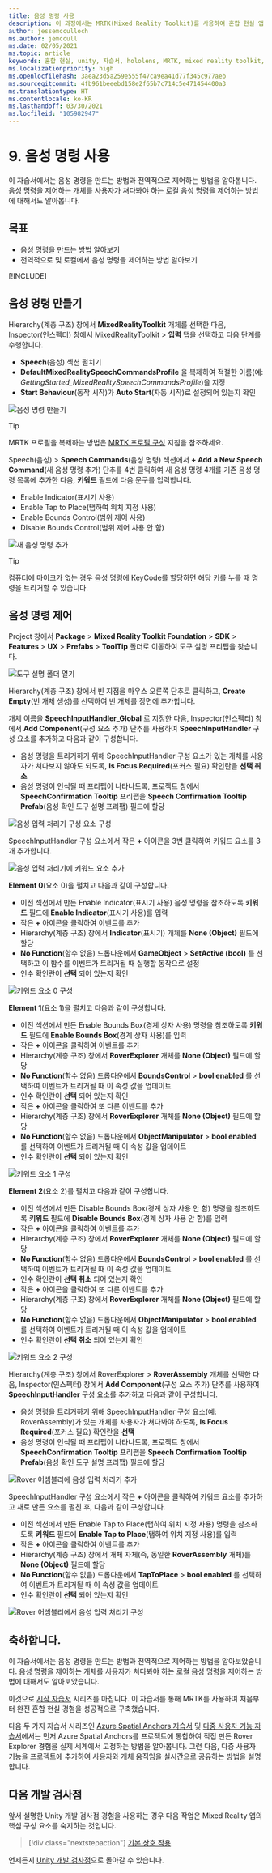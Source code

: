 ```yaml
---
title: 음성 명령 사용
description: 이 과정에서는 MRTK(Mixed Reality Toolkit)를 사용하여 혼합 현실 앱에서 음성 명령을 설정하고 만들고 사용하는 방법을 보여줍니다.
author: jessemcculloch
ms.author: jemccull
ms.date: 02/05/2021
ms.topic: article
keywords: 혼합 현실, unity, 자습서, hololens, MRTK, mixed reality toolkit, UWP, 음성 명령, 음성 입력
ms.localizationpriority: high
ms.openlocfilehash: 3aea23d5a259e555f47ca9ea41d77f345c977aeb
ms.sourcegitcommit: 4fb961beeebd158e2f65b7c714c5e471454400a3
ms.translationtype: HT
ms.contentlocale: ko-KR
ms.lasthandoff: 03/30/2021
ms.locfileid: "105982947"
---
```

# <a name="9-using-speech-commands"></a>9. 음성 명령 사용

이 자습서에서는 음성 명령을 만드는 방법과 전역적으로 제어하는 방법을 알아봅니다. 음성 명령을 제어하는 개체를 사용자가 쳐다봐야 하는 로컬 음성 명령을 제어하는 방법에 대해서도 알아봅니다.

## <a name="objectives"></a>목표

* 음성 명령을 만드는 방법 알아보기
* 전역적으로 및 로컬에서 음성 명령을 제어하는 방법 알아보기

[!INCLUDE[](includes/ensuring-microphone-capabality.md)]

## <a name="creating-speech-commands"></a>음성 명령 만들기

Hierarchy(계층 구조) 창에서 **MixedRealityToolkit** 개체를 선택한 다음, Inspector(인스펙터) 창에서 MixedRealityToolkit > **입력** 탭을 선택하고 다음 단계를 수행합니다.

* **Speech**(음성) 섹션 펼치기
* **DefaultMixedRealitySpeechCommandsProfile** 을 복제하여 적절한 이름(예: _GettingStarted_MixedRealitySpeechCommandsProfile_)을 지정
* **Start Behaviour**(동작 시작)가 **Auto Start**(자동 시작)로 설정되어 있는지 확인

![음성 명령 만들기](images/mr-learning-base/base-09-section2-step1-1.png)

> [!TIP]
> MRTK 프로필을 복제하는 방법은 [MRTK 프로필 구성](mr-learning-base-03.md) 지침을 참조하세요.

Speech(음성) > **Speech Commands**(음성 명령) 섹션에서 **+ Add a New Speech Command**(새 음성 명령 추가) 단추를 4번 클릭하여 새 음성 명령 4개를 기존 음성 명령 목록에 추가한 다음, **키워드** 필드에 다음 문구를 입력합니다.

* Enable Indicator(표시기 사용)
* Enable Tap to Place(탭하여 위치 지정 사용)
* Enable Bounds Control(범위 제어 사용)
* Disable Bounds Control(범위 제어 사용 안 함)

![새 음성 명령 추가](images/mr-learning-base/base-09-section2-step1-2.png)

> [!TIP]
> 컴퓨터에 마이크가 없는 경우 음성 명령에 KeyCode를 할당하면 해당 키를 누를 때 명령을 트리거할 수 있습니다.

## <a name="controlling-speech-commands"></a>음성 명령 제어

Project 창에서 **Package** > **Mixed Reality Toolkit Foundation** > **SDK** > **Features** > **UX** > **Prefabs** > **ToolTip** 폴더로 이동하여 도구 설명 프리팹을 찾습니다.

![도구 설명 폴더 열기](images/mr-learning-base/base-09-section3-step1-1.png)

Hierarchy(계층 구조) 창에서 빈 지점을 마우스 오른쪽 단추로 클릭하고, **Create Empty**(빈 개체 생성)를 선택하여 빈 개체를 장면에 추가합니다.

개체 이름을 **SpeechInputHandler_Global** 로 지정한 다음, Inspector(인스펙터) 창에서 **Add Component**(구성 요소 추가) 단추를 사용하여 **SpeechInputHandler** 구성 요소를 추가하고 다음과 같이 구성합니다.

* 음성 명령을 트리거하기 위해 SpeechInputHandler 구성 요소가 있는 개체를 사용자가 쳐다보지 않아도 되도록, **Is Focus Required**(포커스 필요) 확인란을 **선택 취소**
* 음성 명령이 인식될 때 프리팹이 나타나도록, 프로젝트 창에서 **SpeechConfirmation Tooltip** 프리팹을 **Speech Confirmation Tooltip Prefab**(음성 확인 도구 설명 프리팹) 필드에 할당

![음성 입력 처리기 구성 요소 구성](images/mr-learning-base/base-09-section3-step1-2.png)

SpeechInputHandler 구성 요소에서 작은 **+** 아이콘을 3번 클릭하여 키워드 요소를 3개 추가합니다.

![음성 입력 처리기에 키워드 요소 추가](images/mr-learning-base/base-09-section3-step1-3.png)

**Element 0**(요소 0)을 펼치고 다음과 같이 구성합니다.

* 이전 섹션에서 만든 Enable Indicator(표시기 사용) 음성 명령을 참조하도록 **키워드** 필드에 **Enable Indicator**(표시기 사용)를 입력
* 작은 **+** 아이콘을 클릭하여 이벤트를 추가
* Hierarchy(계층 구조) 창에서 **Indicator**(표시기) 개체를 **None (Object)** 필드에 할당
* **No Function**(함수 없음) 드롭다운에서 **GameObject** > **SetActive (bool)** 를 선택하고 이 함수를 이벤트가 트리거될 때 실행할 동작으로 설정
* 인수 확인란이 **선택** 되어 있는지 확인

![키워드 요소 0 구성](images/mr-learning-base/base-09-section3-step1-4.png)

**Element 1**(요소 1)을 펼치고 다음과 같이 구성합니다.

* 이전 섹션에서 만든 Enable Bounds Box(경계 상자 사용) 명령을 참조하도록 **키워드** 필드에 **Enable Bounds Box**(경계 상자 사용)를 입력
* 작은 **+** 아이콘을 클릭하여 이벤트를 추가
* Hierarchy(계층 구조) 창에서 **RoverExplorer** 개체를 **None (Object)** 필드에 할당
* **No Function**(함수 없음) 드롭다운에서 **BoundsControl** > **bool enabled** 를 선택하여 이벤트가 트리거될 때 이 속성 값을 업데이트
* 인수 확인란이 **선택** 되어 있는지 확인
* 작은 **+** 아이콘을 클릭하여 또 다른 이벤트를 추가
* Hierarchy(계층 구조) 창에서 **RoverExplorer** 개체를 **None (Object)** 필드에 할당
* **No Function**(함수 없음) 드롭다운에서 **ObjectManipulator** > **bool enabled** 를 선택하여 이벤트가 트리거될 때 이 속성 값을 업데이트
* 인수 확인란이 **선택** 되어 있는지 확인

![키워드 요소 1 구성](images/mr-learning-base/base-09-section3-step1-5.png)

**Element 2**(요소 2)를 펼치고 다음과 같이 구성합니다.

* 이전 섹션에서 만든 Disable Bounds Box(경계 상자 사용 안 함) 명령을 참조하도록 **키워드** 필드에 **Disable Bounds Box**(경계 상자 사용 안 함)를 입력
* 작은 **+** 아이콘을 클릭하여 이벤트를 추가
* Hierarchy(계층 구조) 창에서 **RoverExplorer** 개체를 **None (Object)** 필드에 할당
* **No Function**(함수 없음) 드롭다운에서 **BoundsControl** > **bool enabled** 를 선택하여 이벤트가 트리거될 때 이 속성 값을 업데이트
* 인수 확인란이 **선택 취소** 되어 있는지 확인
* 작은 **+** 아이콘을 클릭하여 또 다른 이벤트를 추가
* Hierarchy(계층 구조) 창에서 **RoverExplorer** 개체를 **None (Object)** 필드에 할당
* **No Function**(함수 없음) 드롭다운에서 **ObjectManipulator** > **bool enabled** 를 선택하여 이벤트가 트리거될 때 이 속성 값을 업데이트
* 인수 확인란이 **선택 취소** 되어 있는지 확인

![키워드 요소 2 구성](images/mr-learning-base/base-09-section3-step1-6.png)

Hierarchy(계층 구조) 창에서 RoverExplorer > **RoverAssembly** 개체를 선택한 다음, Inspector(인스펙터) 창에서 **Add Component**(구성 요소 추가) 단추를 사용하여 **SpeechInputHandler** 구성 요소를 추가하고 다음과 같이 구성합니다.

* 음성 명령을 트리거하기 위해 SpeechInputHandler 구성 요소(예: RoverAssembly)가 있는 개체를 사용자가 쳐다봐야 하도록, **Is Focus Required**(포커스 필요) 확인란을 **선택**
* 음성 명령이 인식될 때 프리팹이 나타나도록, 프로젝트 창에서 **SpeechConfirmation Tooltip** 프리팹을 **Speech Confirmation Tooltip Prefab**(음성 확인 도구 설명 프리팹) 필드에 할당

![Rover 어셈블리에 음성 입력 처리기 추가](images/mr-learning-base/base-09-section3-step1-7.png)

SpeechInputHandler 구성 요소에서 작은 **+** 아이콘을 클릭하여 키워드 요소를 추가하고 새로 만든 요소를 펼친 후, 다음과 같이 구성합니다.

* 이전 섹션에서 만든 Enable Tap to Place(탭하여 위치 지정 사용) 명령을 참조하도록 **키워드** 필드에 **Enable Tap to Place**(탭하여 위치 지정 사용)를 입력
* 작은 **+** 아이콘을 클릭하여 이벤트를 추가
* Hierarchy(계층 구조) 창에서 개체 자체(즉, 동일한 **RoverAssembly** 개체)를 **None (Object)** 필드에 할당
* **No Function**(함수 없음) 드롭다운에서 **TapToPlace** > **bool enabled** 를 선택하여 이벤트가 트리거될 때 이 속성 값을 업데이트
* 인수 확인란이 **선택** 되어 있는지 확인

![Rover 어셈블리에서 음성 입력 처리기 구성](images/mr-learning-base/base-09-section3-step1-8.png)

## <a name="congratulations"></a>축하합니다.

이 자습서에서는 음성 명령을 만드는 방법과 전역적으로 제어하는 방법을 알아보았습니다. 음성 명령을 제어하는 개체를 사용자가 쳐다봐야 하는 로컬 음성 명령을 제어하는 방법에 대해서도 알아보았습니다.

이것으로 [시작 자습서](mr-learning-base-01.md) 시리즈를 마칩니다. 이 자습서를 통해 MRTK를 사용하여 처음부터 완전 혼합 현실 경험을 성공적으로 구축했습니다.

다음 두 가지 자습서 시리즈인 [Azure Spatial Anchors 자습서](mr-learning-asa-01.md) 및 [다중 사용자 기능 자습서](mr-learning-sharing-01.md)에서는 먼저 Azure Spatial Anchors를 프로젝트에 통합하여 직접 만든 Rover Explorer 경험을 실제 세계에서 고정하는 방법을 알아봅니다. 그런 다음, 다중 사용자 기능을 프로젝트에 추가하여 사용자와 개체 움직임을 실시간으로 공유하는 방법을 설명합니다.

## <a name="next-development-checkpoint"></a>다음 개발 검사점

앞서 설명한 Unity 개발 검사점 경험을 사용하는 경우 다음 작업은 Mixed Reality 앱의 핵심 구성 요소를 숙지하는 것입니다.

> [!div class="nextstepaction"]
> [기본 상호 작용](../../../out-of-scope/mrtk-101.md)

언제든지 [Unity 개발 검사점](../unity-development-overview.md#1-getting-started)으로 돌아갈 수 있습니다.